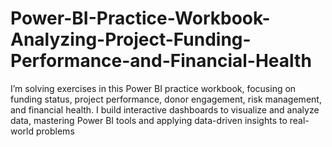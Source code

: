 # Power-BI-Practice-Workbook-Analyzing-Project-Funding-Performance-and-Financial-Health
I’m solving exercises in this Power BI practice workbook, focusing on funding status, project performance, donor engagement, risk management, and financial health. I build interactive dashboards to visualize and analyze data, mastering Power BI tools and applying data-driven insights to real-world problems
